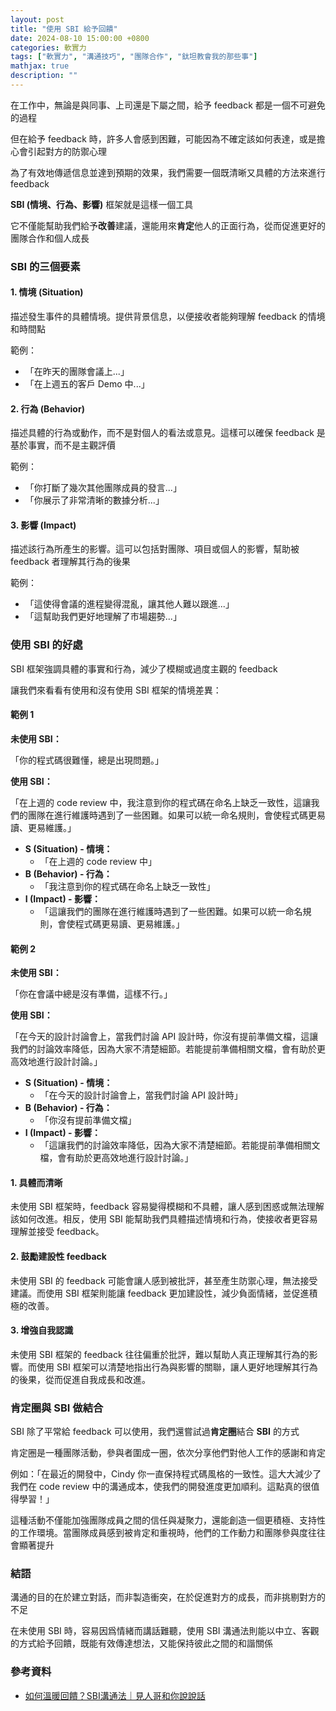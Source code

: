 ```yaml
---
layout: post
title: "使用 SBI 給予回饋"
date: 2024-08-10 15:00:00 +0800
categories: 軟實力
tags: ["軟實力", "溝通技巧", "團隊合作", "鈦坦教會我的那些事"]
mathjax: true
description: ""
---
```


在工作中，無論是與同事、上司還是下屬之間，給予 feedback 都是一個不可避免的過程

但在給予 feedback 時，許多人會感到困難，可能因為不確定該如何表達，或是擔心會引起對方的防禦心理

為了有效地傳遞信息並達到預期的效果，我們需要一個既清晰又具體的方法來進行 feedback

**SBI (情境、行為、影響)** 框架就是這樣一個工具

它不僅能幫助我們給予**改善**建議，還能用來**肯定**他人的正面行為，從而促進更好的團隊合作和個人成長

### SBI 的三個要素

#### 1. 情境 (Situation)
描述發生事件的具體情境。提供背景信息，以便接收者能夠理解 feedback 的情境和時間點

範例：
- 「在昨天的團隊會議上...」
- 「在上週五的客戶 Demo 中...」

#### 2. 行為 (Behavior)
描述具體的行為或動作，而不是對個人的看法或意見。這樣可以確保 feedback 是基於事實，而不是主觀評價

範例：
- 「你打斷了幾次其他團隊成員的發言...」
- 「你展示了非常清晰的數據分析...」

#### 3. 影響 (Impact)
描述該行為所產生的影響。這可以包括對團隊、項目或個人的影響，幫助被 feedback 者理解其行為的後果

範例：
- 「這使得會議的進程變得混亂，讓其他人難以跟進...」
- 「這幫助我們更好地理解了市場趨勢...」

### 使用 SBI 的好處

SBI 框架強調具體的事實和行為，減少了模糊或過度主觀的 feedback

讓我們來看看有使用和沒有使用 SBI 框架的情境差異：

#### 範例 1

**未使用 SBI：**

「你的程式碼很難懂，總是出現問題。」

**使用 SBI：**

「在上週的 code review 中，我注意到你的程式碼在命名上缺乏一致性，這讓我們的團隊在進行維護時遇到了一些困難。如果可以統一命名規則，會使程式碼更易讀、更易維護。」

- **S (Situation) - 情境：**
    - 「在上週的 code review 中」
- **B (Behavior) - 行為：**
    - 「我注意到你的程式碼在命名上缺乏一致性」
- **I (Impact) - 影響：**
    - 「這讓我們的團隊在進行維護時遇到了一些困難。如果可以統一命名規則，會使程式碼更易讀、更易維護。」

#### 範例 2

**未使用 SBI：**

「你在會議中總是沒有準備，這樣不行。」

**使用 SBI：**

「在今天的設計討論會上，當我們討論 API 設計時，你沒有提前準備文檔，這讓我們的討論效率降低，因為大家不清楚細節。若能提前準備相關文檔，會有助於更高效地進行設計討論。」

- **S (Situation) - 情境：**
    - 「在今天的設計討論會上，當我們討論 API 設計時」
- **B (Behavior) - 行為：**
    - 「你沒有提前準備文檔」
- **I (Impact) - 影響：**
    - 「這讓我們的討論效率降低，因為大家不清楚細節。若能提前準備相關文檔，會有助於更高效地進行設計討論。」

#### 1. **具體而清晰**

未使用 SBI 框架時，feedback 容易變得模糊和不具體，讓人感到困惑或無法理解該如何改進。相反，使用 SBI 能幫助我們具體描述情境和行為，使接收者更容易理解並接受 feedback。

#### 2. **鼓勵建設性 feedback**

未使用 SBI 的 feedback 可能會讓人感到被批評，甚至產生防禦心理，無法接受建議。而使用 SBI 框架則能讓 feedback 更加建設性，減少負面情緒，並促進積極的改善。

#### 3. **增強自我認識**

未使用 SBI 框架的 feedback 往往偏重於批評，難以幫助人真正理解其行為的影響。而使用 SBI 框架可以清楚地指出行為與影響的關聯，讓人更好地理解其行為的後果，從而促進自我成長和改進。

### 肯定圈與 SBI 做結合

SBI 除了平常給 feedback 可以使用，我們還嘗試過**肯定圈**結合 **SBI** 的方式

肯定圈是一種團隊活動，參與者圍成一圈，依次分享他們對他人工作的感謝和肯定

例如：「在最近的開發中，Cindy 你一直保持程式碼風格的一致性。這大大減少了我們在 code review 中的溝通成本，使我們的開發進度更加順利。這點真的很值得學習！」

這種活動不僅能加強團隊成員之間的信任與凝聚力，還能創造一個更積極、支持性的工作環境。當團隊成員感到被肯定和重視時，他們的工作動力和團隊參與度往往會顯著提升

### 結語

溝通的目的在於建立對話，而非製造衝突，在於促進對方的成長，而非挑剔對方的不足

在未使用 SBI 時，容易因爲情緒而講話難聽，使用 SBI 溝通法則能以中立、客觀的方式給予回饋，既能有效傳達想法，又能保持彼此之間的和諧關係

### 參考資料

- [如何溫暖回饋？SBI溝通法｜見人哥和你說說話](https://www.youtube.com/watch?v=WbuwIjTnf3o)
